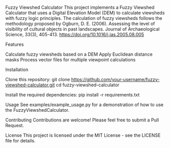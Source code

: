 Fuzzy Viewshed Calculator
This project implements a Fuzzy Viewshed Calculator that uses a Digital Elevation Model (DEM) to calculate viewsheds with fuzzy logic principles. The calculation of fuzzy viewsheds follows the methodology proposed by Ogburn, D. E. (2006). Assessing the level of visibility of cultural objects in past landscapes. Journal of Archaeological Science, 33(3), 405-413. https://doi.org/10.1016/j.jas.2005.08.005

Features

Calculate fuzzy viewsheds based on a DEM
Apply Euclidean distance masks
Process vector files for multiple viewpoint calculations

Installation

Clone this repository:
git clone https://github.com/your-username/fuzzy-viewshed-calculator.git
cd fuzzy-viewshed-calculator

Install the required dependencies:
pip install -r requirements.txt

Usage
See examples/example_usage.py for a demonstration of how to use the FuzzyViewshedCalculator.

Contributing
Contributions are welcome! Please feel free to submit a Pull Request.

License
This project is licensed under the MIT License - see the LICENSE file for details.
